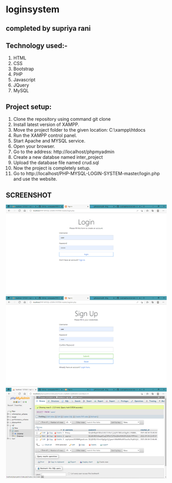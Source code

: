 # loginsystem
## completed by supriya rani
## Technology used:-
1. HTML
1. CSS
1. Bootstrap
1. PHP
1. Javascript
1. JQuery
1. MySQL
## Project setup:
1. Clone the repository using command git clone
1. Install latest version of XAMPP.
1. Move the project folder to the given location: C:\xampp\htdocs
1. Run the XAMPP control panel.
1. Start Apache and MYSQL service.
1. Open your browser.
1. Go to the address: http://localhost/phpmyadmin
1. Create a new databse named inter_project
1. Upload the database file named crud.sql
1. Now the project is completely setup.
1. Go to http://localhost/PHP-MYSQL-LOGIN-SYSTEM-master/login.php and use the website.
## SCREENSHOT
![GitHub Logo](https://github.com/Supriyabce/loginsystem/blob/main/screensort/Screenshot%202021-09-04%20214839.png)
![GitHub Logo](https://github.com/Supriyabce/loginsystem/blob/main/screensort/Screenshot%202021-09-04%20214858.png)
![GitHub Logo](https://github.com/Supriyabce/loginsystem/blob/main/screensort/Screenshot%202021-09-04%20214952.png)
